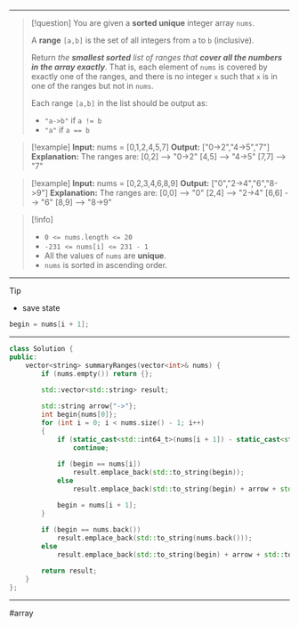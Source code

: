 ___

> [!question] 
> You are given a **sorted unique** integer array `nums`.
> 
> A **range** `[a,b]` is the set of all integers from `a` to `b` (inclusive).
> 
> Return _the **smallest sorted** list of ranges that **cover all the numbers in the array exactly**_. That is, each element of `nums` is covered by exactly one of the ranges, and there is no integer `x` such that `x` is in one of the ranges but not in `nums`.
> 
> Each range `[a,b]` in the list should be output as:
> - `"a->b"` if `a != b`
> - `"a"` if `a == b` 

> [!example] 
> **Input:** nums = [0,1,2,4,5,7]
**Output:** ["0->2","4->5","7"]
**Explanation:** The ranges are:
[0,2] --> "0->2"
[4,5] --> "4->5"
[7,7] --> "7" 

> [!example] 
> **Input:** nums = [0,2,3,4,6,8,9]
**Output:** ["0","2->4","6","8->9"]
**Explanation:** The ranges are:
[0,0] --> "0"
[2,4] --> "2->4"
[6,6] --> "6"
[8,9] --> "8->9" 

> [!info] 
> - `0 <= nums.length <= 20`
> - `-231 <= nums[i] <= 231 - 1`
> - All the values of `nums` are **unique**.
> - `nums` is sorted in ascending order. 

___

> [!tip] 
> - save state 
> ```cpp
> begin = nums[i + 1];
> ```

___

```cpp
class Solution {
public:
    vector<string> summaryRanges(vector<int>& nums) {
        if (nums.empty()) return {};
        
        std::vector<std::string> result;

        std::string arrow{"->"};
        int begin{nums[0]};
        for (int i = 0; i < nums.size() - 1; i++)
        {
            if (static_cast<std::int64_t>(nums[i + 1]) - static_cast<std::int64_t>(nums[i]) == 1)
                continue;
            
            if (begin == nums[i])
                result.emplace_back(std::to_string(begin));
            else
                result.emplace_back(std::to_string(begin) + arrow + std::to_string(nums[i]));

            begin = nums[i + 1];
        }
        
        if (begin == nums.back())
            result.emplace_back(std::to_string(nums.back())); 
        else
            result.emplace_back(std::to_string(begin) + arrow + std::to_string(nums.back()));

        return result;
    }
};
```

___

#array